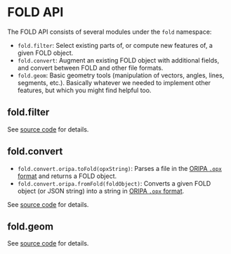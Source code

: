 # FOLD API

The FOLD API consists of several modules under the `fold` namespace:

* `fold.filter`: Select existing parts of, or compute new features of,
  a given FOLD object.
* `fold.convert`: Augment an existing FOLD object with additional fields,
  and convert between FOLD and other file formats.
* `fold.geom`: Basic geometry tools (manipulation of vectors, angles,
  lines, segments, etc.).  Basically whatever we needed to implement other
  features, but which you might find helpful too.

## fold.filter

See [source code](https://github.com/edemaine/fold/blob/master/src/filter.coffee)
for details.

## fold.convert

* `fold.convert.oripa.toFold(opxString)`: Parses a file in the
  [ORIPA `.opx` format](http://mitani.cs.tsukuba.ac.jp/oripa/) and
  returns a FOLD object.
* `fold.convert.oripa.fromFold(foldObject)`: Converts a given FOLD object
  (or JSON string) into a string in
  [ORIPA `.opx` format](http://mitani.cs.tsukuba.ac.jp/oripa/).

See [source code](https://github.com/edemaine/fold/blob/master/src/convert.coffee)
for details.

## fold.geom

See [source code](https://github.com/edemaine/fold/blob/master/src/geom.coffee)
for details.
